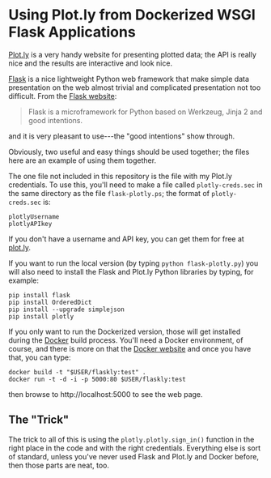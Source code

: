 
# Using Plot.ly from Dockerized WSGI Flask Applications

[Plot.ly](http://plot.ly) is a very handy website for presenting
plotted data; the API is really nice and the results are interactive
and look nice.

[Flask](http://flask.pocoo.org/) is a nice lightweight Python web
framework that make simple data presentation on the web almost trivial
and complicated presentation not too difficult.  From the
[Flask website](http://flask.pocoo.org):

> Flask is a microframework for Python based on Werkzeug, Jinja 2 and
> good intentions.

and it is very pleasant to use---the "good intentions" show through.

Obviously, two useful and easy things should be used together; the
files here are an example of using them together.

The one file not included in this repository is the file with my
Plot.ly credentials. To use this, you'll need to make a file called
`plotly-creds.sec` in the same directory as the file
`flask-plotly.ps`; the format of `plotly-creds.sec` is:
```
plotlyUsername
plotlyAPIkey
```
If you don't have a username and API key, you can get them for free at
[plot.ly](http://plot.ly).

If you want to run the local version (by typing `python
flask-plotly.py`) you will also need to install the Flask and Plot.ly
Python libraries by typing, for example:
```
pip install flask
pip install OrderedDict
pip install --upgrade simplejson
pip install plotly
```

If you only want to run the Dockerized version, those will get
installed during the [Docker](http://docker.io) build process. You'll
need a Docker environment, of course, and there is more on that the
[Docker website](http://docker.io) and once you have that, you can
type:
```
docker build -t "$USER/flaskly:test" .
docker run -t -d -i -p 5000:80 $USER/flaskly:test
```
then browse to http://localhost:5000 to see the web page.

## The "Trick"

The trick to all of this is using the `plotly.plotly.sign_in()`
function in the right place in the code and with the right
credentials. Everything else is sort of standard, unless you've never
used Flask and Plot.ly and Docker before, then those parts are neat,
too.
